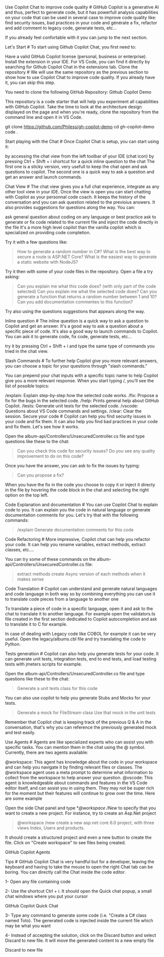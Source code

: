 Use Copilot Chat to improve code quality #
GitHub Copilot is a generative AI and thus, perfect to generate code, but it has powerfull analysis capabilities on your code that can be used in several case to improve code quality like: find security issues, bad practices in your code and générate a fix, refactor and add comment to legacy code, generate tests, etc...

If you already feel confortable with it you can jump to the next section.

Let's Start #
To start using Github Copilot Chat, you first need to:

Have a valid GitHub Copilot license (personal, business or enterprise).
Install the extension in your IDE. For VS Code, you can find it directly by searching for Github Copilot Chat in the extensions tab.
Clone the repository #
We will use the same repository as the previous section to show how to use Copilot Chat to improve code quality. If you already have it, you can skip this step.

You need to clone the following GitHub Repository: Github Copilot Demo

This repository is a code starter that will help you experiment all capabilities with GitHub Copilot. Take the time to look at the architecture design displayed on the page and when you're ready, clone the repository from the command line and open it in VS Code.

git clone https://github.com/Philess/gh-copilot-demo
cd gh-copilot-demo
code .

Start playing with the Chat #
Once Copilot Chat is setup, you can start using it:

by accessing the chat view from the left toolbar of your IDE (chat icon)
by pressing Ctrl + Shift + i shortcut for a quick inline question to the chat
The first one is a sticky version, very usefull to keep the chat open and ask questions to copilot. The second one is a quick way to ask a question and get an answer and launch commands.

Chat View #
The chat view gives you a full chat experience, integrate as any other tool view in your IDE. Once the view is open you can start chatting with Copilot as your personnal code coach. It keeps the history of the conversation and you can ask question related to the previoius answers. It also provides suggestions for questions along the way. You can:

ask general question about coding on any language or best practice
ask to generate or fix code related to the current file and inject the code directly in the file
It's a more high level copilot than the vanilla copilot which is specialized on providing code completion.

Try it with a few questions like:

> How to generate a random number in C#?
> What is the best way to secure a route is ASP.NET Core?
> What is the easiest way to generate a static website with NodeJS?

Try it then with some of your code files in the repository. Open a file a try asking:

> Can you explain me what this code does?
> (with only part of the code selected) Can you explain me what the selected code does?
> Can you generate a function that returns a random number between 1 and 10?
> Can you add documentation commentes to this function?

Try also using the questions suggestions that appears along the way.

Inline question #
The inline question is a quick way to ask a question to Copilot and get an answer. It's a good way to ask a question about a specific piece of code. It's also a good way to launch commands to Copilot. You can ask it to generate code, fix code, generate tests, etc...

try it by pressing Ctrl + Shift + i and type the same type of commands you tried in the chat view.

Slash Commands #
To further help Copilot give you more relevant answers, you can choose a topic for your questions through "slash commands."

You can prepend your chat inputs with a specific topic name to help Copilot give you a more relevant response. When you start typing /, you’ll see the list of possible topics:

/explain: Explain step-by-step how the selected code works.
/fix: Propose a fix for the bugs in the selected code.
/help: Prints general help about GitHub Copilot.
/tests: Generate unit tests for the selected code.
/vscode: Questions about VS Code commands and settings.
/clear: Clear the session.
Secure your code #
Copilot can help you find security issues in your code and fix them. It can also help you find bad practices in your code and fix them. Let's see how it works.

Open the album-api/Controllers/UnsecuredController.cs file and type questions like these to the chat:

> Can you check this code for security issues?
> Do you see any quality improvement to do on this code?

Once you have the answer, you can ask to fix the issues by typing:

> Can you propose a fix?

When you have the fix in the code you choose to copy it or inject it directy in the file by hovering the code block in the chat and selecting the right option on the top left.

Code Explanation and documentation #
You can use Copilot Chat to explain code to you. It can explain you the code in natural language or generate documentation comments for you. Let's try that with the following commands:

> /explain
> Generate documentation comments for this code

Code Refactoring #
More impressive, Copilot chat can help you refactor your code. It can help you rename variables, extract methods, extract classes, etc....

You can try some of these commands on the album-api/Controllers/UnsecuredController.cs file:

> extract methods
> create Async version of each methods when it makes sense

Code Translation #
Copilot can understand and generate natural languages and code language in both way so by combining everything you can use it to translate code pieces from a language to another one

To translate a piece of code in a specific language, open it and ask to the chat to translate it to another language. For example open the validators.ts file created in the first section dedicated to Copilot autocompletion and ask to translate it to C for example.

In case of dealing with Legacy code like COBOL for example it can be very useful. Open the legacy/albums.cbl file and try translating the code to Python.

Tests generation #
Copilot can also help you generate tests for your code. It can generate unit tests, integration tests, end to end tests, and load testing tests with jmeters scripts for example.

Open the album-api/Controllers/UnsecuredController.cs file and type questions like these to the chat:

> Generate a unit tests class for this code

You can also use copilot to help you generate Stubs and Mocks for your tests.

> Generate a mock for FileStream class
> Use that mock in the unit tests

Remember that Copilot chat is keeping track of the previous Q & A in the conversation, that's why you can reference the previously generated mock and test easily.

Use Agents #
Agents are like specialized experts who can assist you with specific tasks. You can mention them in the chat using the @ symbol. Currently, there are two agents available:

@workspace: This agent has knowledge about the code in your workspace and can help you navigate it by finding relevant files or classes. The @workspace agent uses a meta prompt to determine what information to collect from the workspace to help answer your question.
@vscode: This agent is knowledgeable about commands and features in the VS Code editor itself, and can assist you in using them.
They may not be super rich for the moment but their features will continue to grow over the time. Here are some example

Open the side Chat panel and type **@workspace /New* to specify that you want to create a new project. For instance, try to create an Asp.Net project

> @workspace /new create a new asp.net core 6.0 project, with three views Index, Users and products.

It should create a structured project and even a new button to create the file. Click on "Create workspace" to see files being created.

GitHub Copilot Agents

Tips #
GitHub Copilot Chat is very handful but for a developer, leaving the keyboard and having to take the mouse to open the right Chat tab can be boring. You can directly call the Chat inside the code editor.

1- Open any file containing code

2- Use the shortcut Ctrl + i. It should open the Quick chat popup, a small chat windows where you put your cursor

GitHub Copilot Quick Chat

3- Type any command to generate some code (i.e. "Create a C# class named Toto). The generated code is injected inside the current file which may be what you want

4- Instead of accepting the solution, click on the Discard button and select Discard to new file. It will move the generated content to a new empty file

Discard to new file
